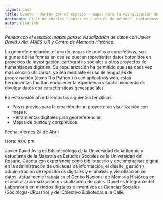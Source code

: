 ```yaml
---
layout: post
title: Evento - Pensar con el espacio - mapas para la visualización de datos
destacado: Ciclo de charlas "pensar es cuestión de método". Hablaremos con Javier David Ávila sobre el uso de mapas para la visualización de datos.
autor: Disorlab
--- 
```


_Pensar con el espacio: mapas para la visualización de datos con Javier David Avila, MAES-UR y Centro de Memoria Histórica._

La georreferenciación, el uso de mapas de puntos o coropléticos, son algunas de las formas en que se pueden representar datos obtenidos en proyectos de investigación, cartografías sociales u otros proyectos de humanidades digitales. Su popularización ha permitido que sea cada vez más sencillo utilizarlos, ya sea mediante el uso de lenguajes de programación (como R o Python ) o con aplicativos web, estas herramientas facilitan enriquecer la experiencia visual al momento de divulgar datos con características geoespaciales.
 
En esta sesión abordaremos las siguientes temáticas:

- Pasos previos para la creación de un proyecto de visualización con mapas.
- Herramientas digitales para georreferenciar.
- Mapas de puntos y coropléticos.
 
Fecha: Viernes 24 de Abril

Hora: 4:00 pm.
 
Javier David Ávila es Bibliotecólogo de la Universidad de Antioquia y estudiante de la Maestría en Estudios Sociales de la Universidad del Rosario. Cuenta con experiencia como bibliotecario y documentalista digital en la administración de unidades de información, el diseño, gestión y administración de repositorios digitales y el análisis y visualización de datos. Actualmente trabaja en el Centro Nacional de Memoria Histórica en el análisis, normalización y visualización de datos. David es Integrante del Laboratorio en métodos digitales e inventivos en Ciencias Sociales (Sociología-URosario) y del Colectivo Bibliotecas a la Calle.
